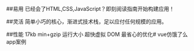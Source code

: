##易用
已经会了HTML,CSS,JavaScript？即刻阅读指南开始构建应用！

 
##灵活
简单小巧的核心，渐进式技术栈，足以应付任何规模的应用。

 
##性能
17kb min+gzip 运行大小
超快虚拟 DOM 
最省心的优化# vue仿饿了么app案例
